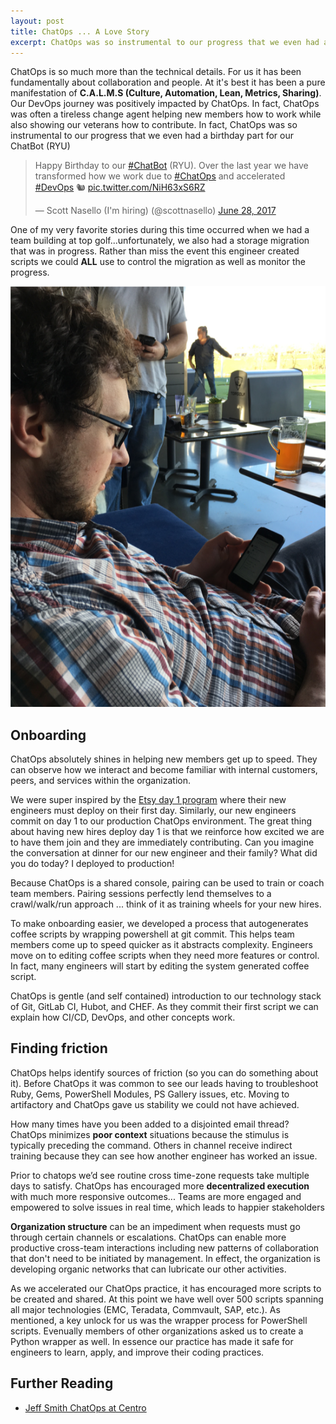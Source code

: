 ```yaml
---
layout: post
title: ChatOps ... A Love Story
excerpt: ChatOps was so instrumental to our progress that we even had a birthday part for our ChatBot (RYU)
---
```


ChatOps is so much more than the technical details.  For us it has been fundamentally about collaboration and people.  At it's best it has been a pure manifestation of **C.A.L.M.S (Culture, Automation, Lean, Metrics, Sharing)**. Our DevOps journey was positively impacted by ChatOps.  In fact, ChatOps was often a tireless change agent helping new members how to work while also showing our veterans how to contribute. In fact, ChatOps was so instrumental to our progress that we even had a birthday part for our ChatBot (RYU)

<blockquote class="twitter-tweet" data-lang="en"><p lang="en" dir="ltr">Happy Birthday to our <a href="https://twitter.com/hashtag/ChatBot?src=hash&amp;ref_src=twsrc%5Etfw">#ChatBot</a> (RYU).  Over the last year we have transformed how we work due to <a href="https://twitter.com/hashtag/ChatOps?src=hash&amp;ref_src=twsrc%5Etfw">#ChatOps</a> and accelerated <a href="https://twitter.com/hashtag/DevOps?src=hash&amp;ref_src=twsrc%5Etfw">#DevOps</a> 🐿️ <a href="https://t.co/NiH63xS6RZ">pic.twitter.com/NiH63xS6RZ</a></p>&mdash; Scott Nasello (I&#39;m hiring) (@scottnasello) <a href="https://twitter.com/scottnasello/status/880107530340286464?ref_src=twsrc%5Etfw">June 28, 2017</a></blockquote>
<script async src="https://platform.twitter.com/widgets.js" charset="utf-8"></script>

One of my very favorite stories during this time occurred when we had a team building at top golf...unfortunately, we also had a storage migration that was in progress.  Rather than miss the event this engineer created scripts we could **ALL** use to control the migration as well as monitor the progress. 

![100 Days Challenge](/images/ChatOpsTopGolf.png)

## Onboarding
ChatOps absolutely shines in helping new members get up to speed.  They can observe how we interact and become familiar with internal customers, peers, and services within the organization.

We were super inspired by the [Etsy day 1 program](https://codeascraft.com/2012/03/13/making-it-virtually-easy-to-deploy-on-day-one/) where their new engineers must deploy on their first day.  Similarly, our new engineers commit on day 1 to our production ChatOps environment.  The great thing about having new hires deploy day 1 is that we reinforce how excited we are to have them join and they are immediately contributing.  Can you imagine the conversation at dinner for our new engineer and their family?  What did you do today?  I deployed to production!

Because ChatOps is a shared console, pairing can be used to train or coach team members. Pairing sessions perfectly lend themselves to a crawl/walk/run approach ... think of it as training wheels for your new hires.

To make onboarding easier, we developed a process that autogenerates coffee scripts by wrapping powershell at git commit.  This helps team members come up to speed quicker as it abstracts complexity.  Engineers move on to editing coffee scripts when they need more features or control.  In fact, many engineers will start by editing the system generated coffee script.

ChatOps is gentle (and self contained) introduction to our technology stack of Git, GitLab CI, Hubot, and CHEF.  As they commit their first script we can explain how CI/CD, DevOps, and other concepts work.

## Finding friction
ChatOps helps identify sources of friction (so you can do something about it).  Before ChatOps it was common to see our leads having to troubleshoot Ruby, Gems, PowerShell Modules, PS Gallery issues, etc.  Moving to artifactory and ChatOps gave us stability we could not have achieved.

How many times have you been added to a disjointed email thread? ChatOps minimizes **poor context** situations because the stimulus is typically preceding the command. Others in channel receive indirect training because they can see how another engineer has worked an issue.

Prior to chatops we’d see routine cross time-zone requests take multiple days to satisfy. ChatOps has encouraged more **decentralized execution** with much more responsive outcomes... Teams are more engaged and empowered to solve issues in real time, which leads to happier stakeholders

**Organization structure** can be an impediment when requests must go through certain channels or escalations. ChatOps can enable more productive cross-team interactions including new patterns of collaboration that don't need to be initiated by management.  In effect, the organization is developing organic networks that can lubricate our other activities.

As we accelerated our ChatOps practice, it has encouraged more scripts to be created and shared.  At this point we have well over 500 scripts spanning all major technologies (EMC, Teradata, Commvault, SAP, etc.). As mentioned, a key unlock for us was the wrapper process for PowerShell scripts.  Evenually members of other organizations asked us to create a Python wrapper as well.  In essence our practice has made it safe for engineers to learn, apply, and improve their coding practices.  

## Further Reading
* [Jeff Smith ChatOps at Centro](https://medium.com/@jefferysmith/chatops-chatbots-at-centro-b671ba8245da?source=linkShare-92b662589200-1537736880)